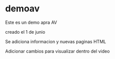 # demoav
Este es un demo apra AV

creado el 1 de junio

Se adiciona informacion y nuevas paginas HTML

Adicionar cambios para visualizar dentro del video 
